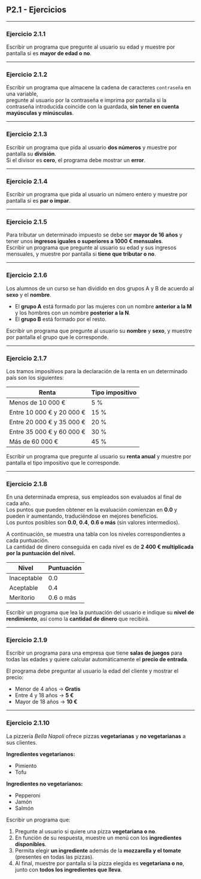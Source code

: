 ## P2.1 - Ejercicios

---

### Ejercicio 2.1.1
Escribir un programa que pregunte al usuario su edad y muestre por pantalla si es **mayor de edad o no**.

---

### Ejercicio 2.1.2
Escribir un programa que almacene la cadena de caracteres `contraseña` en una variable,  
pregunte al usuario por la contraseña e imprima por pantalla si la contraseña introducida coincide con la guardada, **sin tener en cuenta mayúsculas y minúsculas**.

---

### Ejercicio 2.1.3
Escribir un programa que pida al usuario **dos números** y muestre por pantalla su **división**.  
Si el divisor es **cero**, el programa debe mostrar un **error**.

---

### Ejercicio 2.1.4
Escribir un programa que pida al usuario un número entero y muestre por pantalla si es **par o impar**.

---

### Ejercicio 2.1.5
Para tributar un determinado impuesto se debe ser **mayor de 16 años** y tener unos **ingresos iguales o superiores a 1000 € mensuales**.  
Escribir un programa que pregunte al usuario su edad y sus ingresos mensuales, y muestre por pantalla si **tiene que tributar o no**.

---

### Ejercicio 2.1.6
Los alumnos de un curso se han dividido en dos grupos A y B de acuerdo al **sexo** y el **nombre**.

- El **grupo A** está formado por las mujeres con un nombre **anterior a la M** y los hombres con un nombre **posterior a la N**.  
- El **grupo B** está formado por el resto.

Escribir un programa que pregunte al usuario su **nombre** y **sexo**, y muestre por pantalla el grupo que le corresponde.

---

### Ejercicio 2.1.7
Los tramos impositivos para la declaración de la renta en un determinado país son los siguientes:

| Renta | Tipo impositivo |
|-------|-----------------|
| Menos de 10 000 € | 5 % |
| Entre 10 000 € y 20 000 € | 15 % |
| Entre 20 000 € y 35 000 € | 20 % |
| Entre 35 000 € y 60 000 € | 30 % |
| Más de 60 000 € | 45 % |

Escribir un programa que pregunte al usuario su **renta anual** y muestre por pantalla el tipo impositivo que le corresponde.

---

### Ejercicio 2.1.8
En una determinada empresa, sus empleados son evaluados al final de cada año.  
Los puntos que pueden obtener en la evaluación comienzan en **0.0** y pueden ir aumentando, traduciéndose en mejores beneficios.  
Los puntos posibles son **0.0**, **0.4**, **0.6 o más** (sin valores intermedios).

A continuación, se muestra una tabla con los niveles correspondientes a cada puntuación.  
La cantidad de dinero conseguida en cada nivel es de **2 400 € multiplicada por la puntuación del nivel.**

| Nivel | Puntuación |
|--------|-------------|
| Inaceptable | 0.0 |
| Aceptable | 0.4 |
| Meritorio | 0.6 o más |

Escribir un programa que lea la puntuación del usuario e indique su **nivel de rendimiento**, así como la **cantidad de dinero** que recibirá.

---

### Ejercicio 2.1.9
Escribir un programa para una empresa que tiene **salas de juegos** para todas las edades y quiere calcular automáticamente el **precio de entrada**.

El programa debe preguntar al usuario la edad del cliente y mostrar el precio:
- Menor de 4 años → **Gratis**
- Entre 4 y 18 años → **5 €**
- Mayor de 18 años → **10 €**

---

### Ejercicio 2.1.10
La pizzería *Bella Napoli* ofrece pizzas **vegetarianas** y **no vegetarianas** a sus clientes.

**Ingredientes vegetarianos:**  
- Pimiento  
- Tofu  

**Ingredientes no vegetarianos:**  
- Pepperoni  
- Jamón  
- Salmón  

Escribir un programa que:
1. Pregunte al usuario si quiere una pizza **vegetariana o no**.  
2. En función de su respuesta, muestre un menú con los **ingredientes disponibles**.  
3. Permita elegir **un ingrediente** además de la **mozzarella y el tomate** (presentes en todas las pizzas).  
4. Al final, muestre por pantalla si la pizza elegida es **vegetariana o no**, junto con **todos los ingredientes que lleva**.